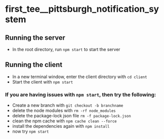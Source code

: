 # first_tee__pittsburgh_notification_system

## Running the server
- In the root directory, run `npm start` to start the server

## Running the client 
- In a new terminal window, enter the client directory with `cd client` 
- Start the client with `npm start` 

### If you are having issues with `npm start`, then try the following:
- Create a new branch with `git checkout -b branchname`
- delete the node modules with `rm -rf node_modules`
- delete the package-lock json file `rm -f package-lock.json`
- clean the npm cache with `npm cache clean --force`
- install the dependencies again with `npm install`
- now try `npm start`

